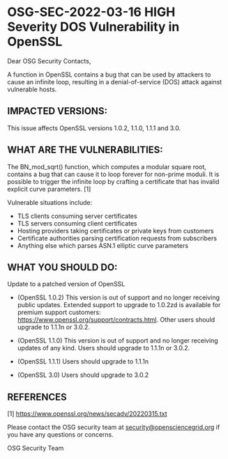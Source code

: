# OSG-SEC-2022-03-16 HIGH Severity DOS Vulnerability in OpenSSL

Dear OSG Security Contacts,

A function in OpenSSL contains a bug that can be used by attackers to cause an infinite loop, resulting in a denial-of-service (DOS) attack against vulnerable hosts.

## IMPACTED VERSIONS:
This issue affects OpenSSL versions 1.0.2, 1.1.0, 1.1.1 and 3.0.

## WHAT ARE THE VULNERABILITIES:
The BN_mod_sqrt() function, which computes a modular square root, contains
a bug that can cause it to loop forever for non-prime moduli. It is possible to trigger the infinite loop by crafting a certificate that has invalid explicit curve parameters. [1]

Vulnerable situations include:
 - TLS clients consuming server certificates
 - TLS servers consuming client certificates
 - Hosting providers taking certificates or private keys from customers
 - Certificate authorities parsing certification requests from subscribers
 - Anything else which parses ASN.1 elliptic curve parameters

## WHAT YOU SHOULD DO:
Update to a patched version of OpenSSL

- (OpenSSL 1.0.2) This version is out of support and no longer receiving public updates. Extended support to upgrade to 1.0.2zd is available for premium support customers:
https://www.openssl.org/support/contracts.html. Other users should upgrade to 1.1.1n or 3.0.2.

- (OpenSSL 1.1.0) This version is out of support and no longer receiving updates of any kind. Users should upgrade to 1.1.1n or 3.0.2. 

- (OpenSSL 1.1.1) Users should upgrade to 1.1.1n

- (OpenSSL 3.0) Users should upgrade to 3.0.2


## REFERENCES
[1] https://www.openssl.org/news/secadv/20220315.txt

Please contact the OSG security team at security@opensciencegrid.org if you have any questions or concerns.

OSG Security Team